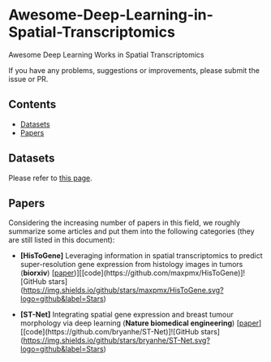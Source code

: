 # Awesome-Deep-Learning-in-Spatial-Transcriptomics
Awesome Deep Learning Works in Spatial Transcriptomics

If you have any problems, suggestions or improvements, please submit the issue or PR.

## Contents
* [Datasets](#datasets)
* [Papers](#papers)

## Datasets
Please refer to [this page]().

## Papers
Considering the increasing number of papers in this field, we roughly summarize some articles and put them into the following categories (they are still listed in this document):

- <a name="HisToGene"></a>**[HisToGene]** Leveraging information in spatial transcriptomics to predict super-resolution gene expression from histology images in tumors (**biorxiv**) [[paper]([[https://ieeexplore.ieee.org/document/10251149](https://www.biorxiv.org/content/10.1101/2021.11.28.470212v1.full.pdf)]))][[code](https://github.com/maxpmx/HisToGene)]![GitHub stars](https://img.shields.io/github/stars/maxpmx/HisToGene.svg?logo=github&label=Stars)


- <a name="ST-Net"></a>**[ST-Net]** Integrating spatial gene expression and breast tumour morphology via deep learning (**Nature biomedical engineering**) [[paper]([https://ieeexplore.ieee.org/document/10251149](https://www.nature.com/articles/s41551-020-0578-x))][[code](https://github.com/bryanhe/ST-Net)]![GitHub stars](https://img.shields.io/github/stars/bryanhe/ST-Net.svg?logo=github&label=Stars)


